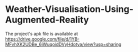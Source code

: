 # Weather-Visualisation-Using-Augmented-Reality</br>
The project's apk file is available at <br>
https://drive.google.com/file/d/1YB-MFvhXK2UDBe_6iWuqoidDVyHdotva/view?usp=sharing
